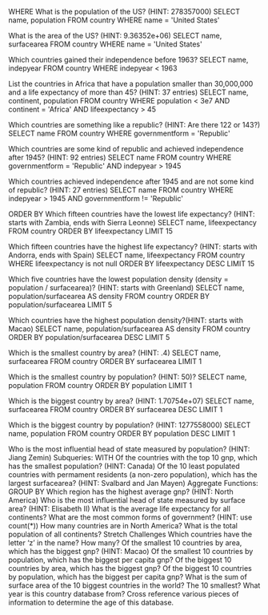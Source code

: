 WHERE
What is the population of the US? (HINT: 278357000)
SELECT name, population 
FROM country
WHERE name = 'United States'

What is the area of the US? (HINT: 9.36352e+06)
SELECT name, surfacearea
FROM country
WHERE name = 'United States'

Which countries gained their independence before 1963?
SELECT name, indepyear
FROM country
WHERE indepyear < 1963

List the countries in Africa that have a population smaller than 30,000,000 and a life expectancy of more than 45? (HINT: 37 entries)
SELECT name, continent, population
FROM country
WHERE population < 3e7
AND continent = 'Africa'
AND lifeexpectancy > 45

Which countries are something like a republic? (HINT: Are there 122 or 143?)
SELECT name
FROM country
WHERE governmentform = 'Republic'

Which countries are some kind of republic and achieved independence after 1945? (HINT: 92 entries)
SELECT name
FROM country
WHERE governmentform = 'Republic'
AND indepyear > 1945

Which countries achieved independence after 1945 and are not some kind of republic? (HINT: 27 entries)
SELECT name
FROM country
WHERE indepyear > 1945
AND governmentform != 'Republic'

ORDER BY
Which fifteen countries have the lowest life expectancy? (HINT: starts with Zambia, ends with Sierra Leonne)
SELECT name, lifeexpectancy
FROM country
ORDER BY lifeexpectancy 
LIMIT 15

Which fifteen countries have the highest life expectancy? (HINT: starts with Andorra, ends with Spain)
SELECT name, lifeexpectancy
FROM country
WHERE lifeexpectancy is not null 
ORDER BY lifeexpectancy DESC
LIMIT 15


Which five countries have the lowest population density (density = population / surfacearea)? (HINT: starts with Greenland)
SELECT name,
population/surfacearea AS density
FROM country
ORDER BY population/surfacearea
LIMIT 5

Which countries have the highest population density?(HINT: starts with Macao)
SELECT name,
population/surfacearea AS density
FROM country
ORDER BY population/surfacearea DESC
LIMIT 5


Which is the smallest country by area? (HINT: .4)
SELECT name, surfacearea
FROM country
ORDER BY surfacearea 
LIMIT 1


Which is the smallest country by population? (HINT: 50)?
SELECT name, population
FROM country
ORDER BY population
LIMIT 1


Which is the biggest country by area? (HINT: 1.70754e+07)
SELECT name, surfacearea
FROM country
ORDER BY surfacearea DESC
LIMIT 1

Which is the biggest country by population? (HINT: 1277558000)
SELECT name, population
FROM country
ORDER BY population DESC
LIMIT 1

Who is the most influential head of state measured by population? (HINT: Jiang Zemin)
Subqueries: WITH
Of the countries with the top 10 gnp, which has the smallest population? (HINT: Canada)
Of the 10 least populated countries with permament residents (a non-zero population), which has the largest surfacearea? (HINT: Svalbard and Jan Mayen)
Aggregate Functions: GROUP BY
Which region has the highest average gnp? (HINT: North America)
Who is the most influential head of state measured by surface area? (HINT: Elisabeth II)
What is the average life expectancy for all continents?
What are the most common forms of government? (HINT: use count(*))
How many countries are in North America?
What is the total population of all continents?
Stretch Challenges
Which countries have the letter ‘z’ in the name? How many?
Of the smallest 10 countries by area, which has the biggest gnp? (HINT: Macao)
Of the smallest 10 countries by population, which has the biggest per capita gnp?
Of the biggest 10 countries by area, which has the biggest gnp?
Of the biggest 10 countries by population, which has the biggest per capita gnp?
What is the sum of surface area of the 10 biggest countries in the world? The 10 smallest?
What year is this country database from? Cross reference various pieces of information to determine the age of this database.
